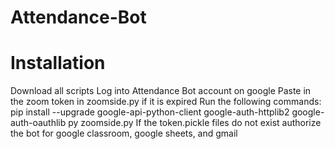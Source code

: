 # Attendance-Bot
# Installation
Download all scripts
Log into Attendance Bot account on google
Paste in the zoom token in zoomside.py if it is expired
Run the following commands:
pip install --upgrade google-api-python-client google-auth-httplib2 google-auth-oauthlib
py zoomside.py
If the token.pickle files do not exist authorize the bot for google classroom, google sheets, and gmail
